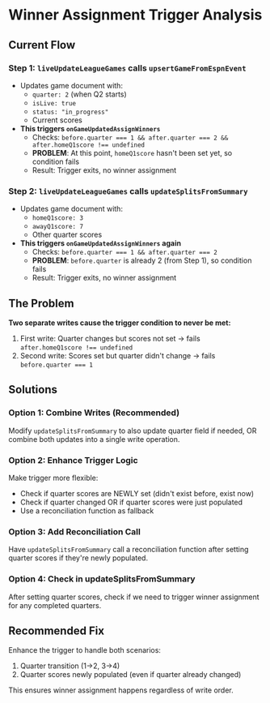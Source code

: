 # Winner Assignment Trigger Analysis

## Current Flow

### Step 1: `liveUpdateLeagueGames` calls `upsertGameFromEspnEvent`
- Updates game document with:
  - `quarter: 2` (when Q2 starts)
  - `isLive: true`
  - `status: "in_progress"`
  - Current scores
- **This triggers `onGameUpdatedAssignWinners`**
  - Checks: `before.quarter === 1 && after.quarter === 2 && after.homeQ1score !== undefined`
  - **PROBLEM**: At this point, `homeQ1score` hasn't been set yet, so condition fails
  - Result: Trigger exits, no winner assignment

### Step 2: `liveUpdateLeagueGames` calls `updateSplitsFromSummary`
- Updates game document with:
  - `homeQ1score: 3`
  - `awayQ1score: 7`
  - Other quarter scores
- **This triggers `onGameUpdatedAssignWinners` again**
  - Checks: `before.quarter === 1 && after.quarter === 2`
  - **PROBLEM**: `before.quarter` is already 2 (from Step 1), so condition fails
  - Result: Trigger exits, no winner assignment

## The Problem

**Two separate writes cause the trigger condition to never be met:**
1. First write: Quarter changes but scores not set → fails `after.homeQ1score !== undefined`
2. Second write: Scores set but quarter didn't change → fails `before.quarter === 1`

## Solutions

### Option 1: Combine Writes (Recommended)
Modify `updateSplitsFromSummary` to also update quarter field if needed, OR combine both updates into a single write operation.

### Option 2: Enhance Trigger Logic
Make trigger more flexible:
- Check if quarter scores are NEWLY set (didn't exist before, exist now)
- Check if quarter changed OR if quarter scores were just populated
- Use a reconciliation function as fallback

### Option 3: Add Reconciliation Call
Have `updateSplitsFromSummary` call a reconciliation function after setting quarter scores if they're newly populated.

### Option 4: Check in updateSplitsFromSummary
After setting quarter scores, check if we need to trigger winner assignment for any completed quarters.

## Recommended Fix

Enhance the trigger to handle both scenarios:
1. Quarter transition (1→2, 3→4)
2. Quarter scores newly populated (even if quarter already changed)

This ensures winner assignment happens regardless of write order.



